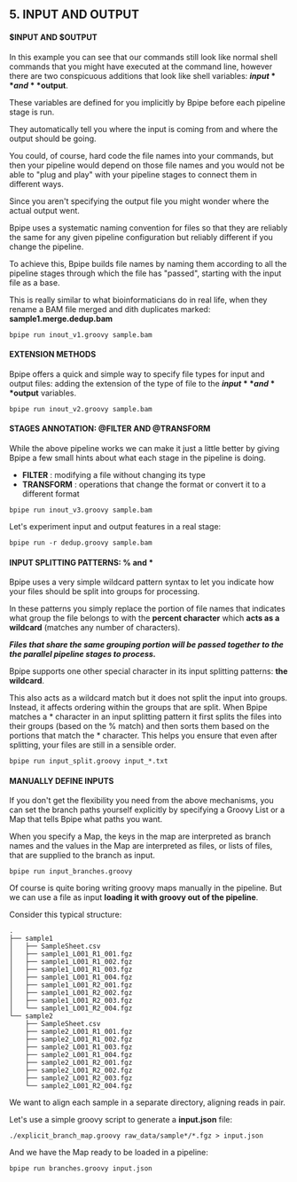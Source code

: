 ## 5. INPUT AND OUTPUT

#### $INPUT AND $OUTPUT

In this example you can see that our commands still look like normal shell commands that you might have executed at the command line, however there are two conspicuous additions that look like shell variables: **$input** and **$output**. 

These variables are defined for you implicitly by Bpipe before each pipeline stage is run. 

They automatically tell you where the input is coming from and where the output should be going. 

You could, of course, hard code the file names into your commands, but then your pipeline would depend on those file names and you would not be able to "plug and play" with your pipeline stages to connect them in different ways. 

Since you aren't specifying the output file you might wonder where the actual output went. 

Bpipe uses a systematic naming convention for files so that they are reliably the same for any given pipeline configuration but reliably different if you change the pipeline. 

To achieve this, Bpipe builds file names by naming them according to all the pipeline stages through which the file has "passed", starting with the input file as a base.

This is really similar to what bioinformaticians do in real life, when they rename a BAM file merged and dith duplicates marked: **sample1.merge.dedup.bam**

```
bpipe run inout_v1.groovy sample.bam
```

#### EXTENSION METHODS

Bpipe offers a quick and simple way to specify file types for input and output files: adding the extension of the type of file to the **$input** and **$output** variables.

```
bpipe run inout_v2.groovy sample.bam
```

#### STAGES ANNOTATION: @FILTER AND @TRANSFORM

While the above pipeline works we can make it just a little better by giving Bpipe a few small hints about what each stage in the pipeline is doing. 


* **FILTER** : modifying a file without changing its type 
* **TRANSFORM** : operations that change the format or convert it to a different format

```
bpipe run inout_v3.groovy sample.bam
```

Let's experiment input and output features in a real stage:

```
bpipe run -r dedup.groovy sample.bam
```

#### INPUT SPLITTING PATTERNS: % and *

Bpipe uses a very simple wildcard pattern syntax to let you indicate how your files should be split into groups for processing. 

In these patterns you simply replace the portion of file names that indicates what group the file belongs to with the **percent character** which **acts as a wildcard** (matches any number of characters). 

***Files that share the same grouping portion will be passed together to the the parallel pipeline stages to process.***

Bpipe supports one other special character in its input splitting patterns: **the wildcard**. 

This also acts as a wildcard match but it does not split the input into groups. Instead, it affects ordering within the groups that are split. When Bpipe matches a * character in an input splitting pattern it first splits the files into their groups (based on the % match) and then sorts them based on the portions that match the * character. This helps you ensure that even after splitting, your files are still in a sensible order.

```
bpipe run input_split.groovy input_*.txt
```

#### MANUALLY DEFINE INPUTS

If you don't get the flexibility you need from the above mechanisms, you can set the branch paths yourself explicitly by specifying a Groovy List or a Map that tells Bpipe what paths you want. 

When you specify a Map, the keys in the map are interpreted as branch names and the values in the Map are interpreted as files, or lists of files, that are supplied to the branch as input.

```
bpipe run input_branches.groovy
```

Of course is quite boring writing groovy maps manually in the pipeline. But we can use a file as input **loading it with groovy out of the pipeline**.

Consider this typical structure:

```
.
├── sample1
│   ├── SampleSheet.csv
│   ├── sample1_L001_R1_001.fgz
│   ├── sample1_L001_R1_002.fgz
│   ├── sample1_L001_R1_003.fgz
│   ├── sample1_L001_R1_004.fgz
│   ├── sample1_L001_R2_001.fgz
│   ├── sample1_L001_R2_002.fgz
│   ├── sample1_L001_R2_003.fgz
│   └── sample1_L001_R2_004.fgz
└── sample2
    ├── SampleSheet.csv
    ├── sample2_L001_R1_001.fgz
    ├── sample2_L001_R1_002.fgz
    ├── sample2_L001_R1_003.fgz
    ├── sample2_L001_R1_004.fgz
    ├── sample2_L001_R2_001.fgz
    ├── sample2_L001_R2_002.fgz
    ├── sample2_L001_R2_003.fgz
    └── sample2_L001_R2_004.fgz
```

We want to align each sample in a separate directory, aligning reads in pair.

Let's use a simple groovy script to generate a **input.json** file:

```
./explicit_branch_map.groovy raw_data/sample*/*.fgz > input.json
```

And we have the Map ready to be loaded in a pipeline:

```
bpipe run branches.groovy input.json
```
